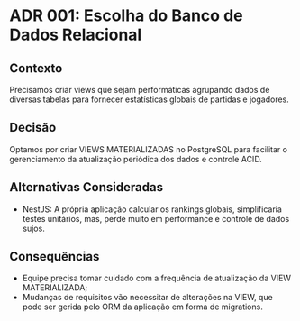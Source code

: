 # ADR 001: Escolha do Banco de Dados Relacional

## Contexto

Precisamos criar views que sejam performáticas agrupando dados de diversas tabelas para fornecer estatísticas globais de partidas e jogadores.

## Decisão

Optamos por criar VIEWS MATERIALIZADAS no PostgreSQL para facilitar o gerenciamento da atualização periódica dos dados e controle ACID.

## Alternativas Consideradas

- NestJS: A própria aplicação calcular os rankings globais, simplificaria testes unitários, mas, perde muito em performance e controle de dados sujos.

## Consequências

- Equipe precisa tomar cuidado com a frequência de atualização da VIEW MATERIALIZADA;
- Mudanças de requisitos vão necessitar de alterações na VIEW, que pode ser gerida pelo ORM da aplicação em forma de migrations.